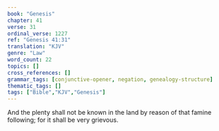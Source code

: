 ```yaml
---
book: "Genesis"
chapter: 41
verse: 31
ordinal_verse: 1227
ref: "Genesis 41:31"
translation: "KJV"
genre: "Law"
word_count: 22
topics: []
cross_references: []
grammar_tags: [conjunctive-opener, negation, genealogy-structure]
thematic_tags: []
tags: ["Bible","KJV","Genesis"]
---
```

And the plenty shall not be known in the land by reason of that famine following; for it shall be very grievous.

